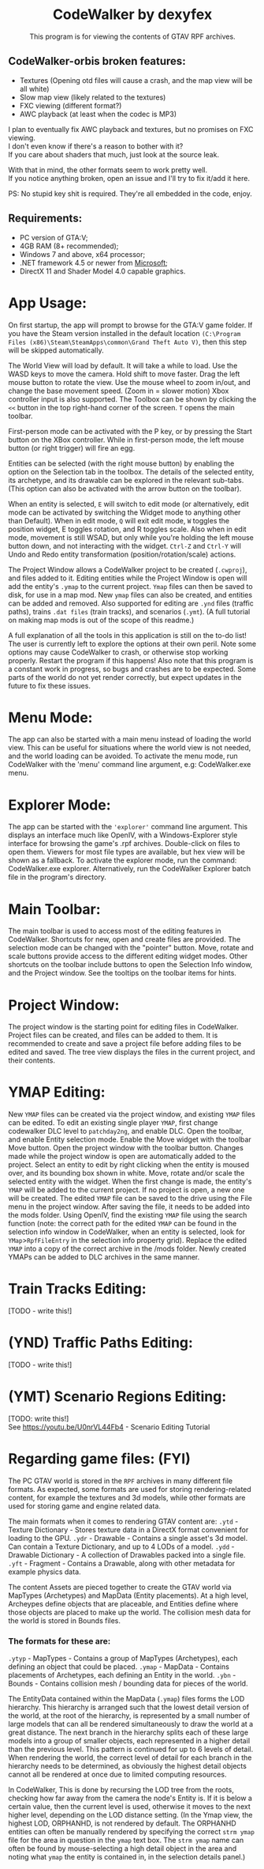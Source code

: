 <div align="center">
    <h1>CodeWalker by dexyfex</h1>
    This program is for viewing the contents of GTAV RPF archives.
</div>

## CodeWalker-orbis broken features:

- Textures (Opening otd files will cause a crash, and the map view will be all white)
- Slow map view (likely related to the textures)
- FXC viewing (different format?)
- AWC playback (at least when the codec is MP3)

I plan to eventually fix AWC playback and textures, but no promises on FXC viewing. <br/>
I don't even know if there's a reason to bother with it?<br/>
 If you care about shaders that much, just look at the source leak.

With that in mind, the other formats seem to work pretty well.<br/>
If you notice anything broken, open an issue and I'll try to fix it/add it here.

PS: No stupid key shit is required. They're all embedded in the code, enjoy.

## Requirements:
- PC version of GTA:V;
- 4GB RAM (8+ recommended);
- Windows 7 and above, x64 processor;
- .NET framework 4.5 or newer from [Microsoft](https://www.microsoft.com/net/download/thank-you/net471);
- DirectX 11 and Shader Model 4.0 capable graphics.

# App Usage:
On first startup, the app will prompt to browse for the GTA:V game folder. If you have the Steam version installed
in the default location `(C:\Program Files (x86)\Steam\SteamApps\common\Grand Theft Auto V)`, then this step will be skipped automatically.

The World View will load by default. It will take a while to load. Use the WASD keys to move the camera. Hold shift to move faster. Drag the left mouse button to rotate the view. Use the mouse wheel to zoom in/out, and change the base movement speed. (Zoom in = slower motion) Xbox controller input is also supported. The Toolbox can be shown by clicking the `<<` button in the top right-hand corner of the screen. `T` opens the main toolbar.

First-person mode can be activated with the P key, or by pressing the Start button on the XBox controller. While in first-person mode, the left mouse button (or right trigger) will fire an egg.

Entities can be selected (with the right mouse button) by enabling the option on the Selection tab in the toolbox. The details of the selected entity, its archetype, and its drawable can be explored in the relevant sub-tabs. (This option can also be activated with the arrow button on the toolbar).

When an entity is selected, `E` will switch to edit mode (or alternatively, edit mode can be activated by switching the Widget mode to anything other than Default). When in edit mode, `Q` will exit edit mode, `W` toggles the position widget, E toggles rotation, and R toggles scale. Also when in edit mode, movement is still WSAD, but only while you're holding the left mouse button down, and not interacting with the widget. `Ctrl-Z` and `Ctrl-Y` will Undo and Redo entity transformation (position/rotation/scale) actions.

The Project Window allows a CodeWalker project to be created (`.cwproj`), and files added to it. Editing entities while the Project Window is open will add the entity's `.ymap` to the current project. `Ymap` files can then be saved to disk, for use in a map mod. New `ymap` files can also be created, and entities can be added and removed. Also supported for editing are `.ynd` files (traffic paths), trains `.dat files` (train tracks), and scenarios (`.ymt`). (A full tutorial on making map mods is out of the scope of this readme.)

A full explanation of all the tools in this application is still on the to-do list! The user is currently left to explore the options at their own peril. Note some options may cause CodeWalker to crash, or otherwise stop working properly. Restart the program if this happens! Also note that this program is a constant work in progress, so bugs and crashes are to be expected. Some parts of the world do not yet render correctly, but expect updates in the future to fix these issues.

# Menu Mode:
The app can also be started with a main menu instead of loading the world view. This can be useful for situations where the world
view is not needed, and the world loading can be avoided. To activate the menu mode, run CodeWalker with the 'menu' command line argument, e.g: CodeWalker.exe menu.

# Explorer Mode:
The app can be started with the `'explorer'` command line argument. This displays an interface much like OpenIV, with a Windows-Explorer style interface for browsing the game's .rpf archives. Double-click on files to open them. Viewers for most file types are available, but hex view will be shown as a fallback. To activate the explorer mode, run the command: CodeWalker.exe explorer. Alternatively, run the CodeWalker Explorer batch file in the program's directory.

# Main Toolbar:
The main toolbar is used to access most of the editing features in CodeWalker. Shortcuts for new, open and create files are provided. The selection mode can be changed with the "pointer" button. Move, rotate and scale buttons provide access to the different editing widget modes. Other shortcuts on the toolbar include buttons to open the Selection Info window, and the Project window. See the tooltips on the toolbar items for hints.

# Project Window:
The project window is the starting point for editing files in CodeWalker. Project files can be created, and files can be added to them. It is recommended to create and save a project file before adding files to be edited and saved. The tree view displays the files in the current project, and their contents.

# YMAP Editing:
New `YMAP` files can be created via the project window, and existing `YMAP` files can be edited. To edit an existing single player `YMAP`, first change codewalker DLC level to `patchday2ng`, and enable DLC. Open the toolbar, and enable Entity selection mode. Enable the Move widget with the toolbar Move button. Open the project window with the toolbar button. Changes made while the project window is open are automatically added to the project. Select an entity to edit by right clicking when the entity is moused over, and its bounding box shown in white. Move, rotate and/or scale the selected entity with the widget. When the first change is made, the entity's `YMAP` will be added to the current project. If no project is open, a new one will be created. The edited `YMAP` file can be saved to the drive using the File menu in the project window. After saving the file, it needs to be added into the mods folder. Using OpenIV, find the existing `YMAP` file using the search function (note: the correct path for the edited `YMAP` can be found in the selection info window in CodeWalker, when an entity is selected, look for `YMap`>`RpfFileEntry` in the selection info property grid). Replace the edited `YMAP` into a copy of the correct archive in the /mods folder. Newly created YMAPs can be added to DLC archives in the same manner.

# Train Tracks Editing:
[TODO - write this!]

# (YND) Traffic Paths Editing:
[TODO - write this!]

# (YMT) Scenario Regions Editing:
[TODO: write this!] <br>
See https://youtu.be/U0nrVL44Fb4 - Scenario Editing Tutorial

# Regarding game files: (FYI)

The PC GTAV world is stored in the `RPF` archives in many different file formats. As expected, some formats are used for storing rendering-related content, for example the textures and 3d models, while other formats are used for storing game and engine related data.

The main formats when it comes to rendering GTAV content are:
`.ytd` - Texture Dictionary - Stores texture data in a DirectX format convenient for loading to the GPU. 
`.ydr` - Drawable - Contains a single asset's 3d model. Can contain a Texture Dictionary, and up to 4 LODs of a model.
`.ydd` - Drawable Dictionary - A collection of Drawables packed into a single file.
`.yft` - Fragment - Contains a Drawable, along with other metadata for example physics data.

The content Assets are pieced together to create the GTAV world via MapTypes (Archetypes) and MapData (Entity placements). At a high level, Archeypes define objects that are placeable, and Entities define where those objects are placed to make up the world. The collision mesh data for the world is stored in Bounds files.

### The formats for these are:
`.ytyp` - MapTypes - Contains a group of MapTypes (Archetypes), each defining an object that could be placed.
`.ymap` - MapData - Contains placements of Archetypes, each defining an Entity in the world.
`.ybn` - Bounds - Contains collision mesh / bounding data for pieces of the world.

The EntityData contained within the MapData (`.ymap`) files forms the LOD hierarchy. This hierarchy is arranged such that the lowest detail version of the world, at the root of the hierarchy, is represented by a small number of large models that can all be rendered simultaneously to draw the world at a great distance. The next branch in the hierarchy splits each of these large models into a group of smaller objects, each represented in a higher detail than the previous level. This pattern is continued for up to 6 levels of detail. When rendering the world, the correct level of detail for each branch in the hierarchy needs to be determined, as obviously the highest detail objects cannot all be rendered at once due to limited computing resources.

In CodeWalker, This is done by recursing the LOD tree from the roots, checking how far away from the camera the node's Entity is. If it is below a certain value, then the current level is used, otherwise it moves to the next higher level, depending on the LOD distance setting. (In the Ymap view, the highest LOD, ORPHANHD, is not rendered by default. The ORPHANHD entities can often be manually rendered by specifying the correct `strm ymap` file for the area in question in the `ymap` text box. The `strm ymap` name can often be found by mouse-selecting a high detail object in the area and noting what `ymap` the entity is contained in, in the selection details panel.)
